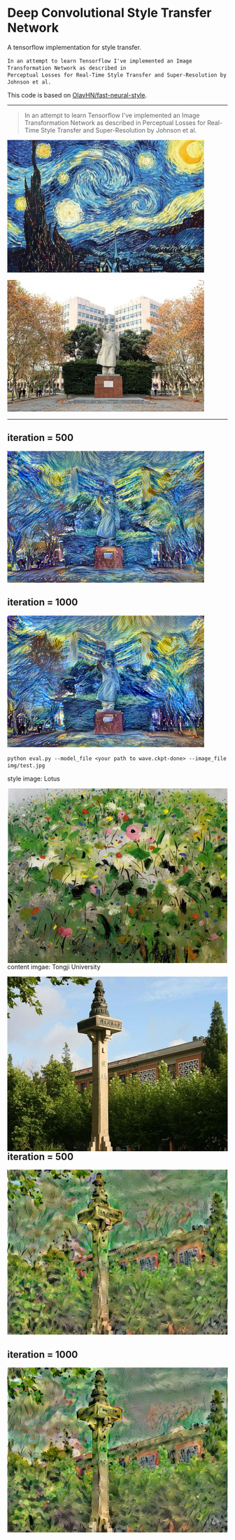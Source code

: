 # Deep Convolutional Style Transfer Network
A tensorflow implementation for style transfer.

    In an attempt to learn Tensorflow I've implemented an Image Transformation Network as described in 
    Perceptual Losses for Real-Time Style Transfer and Super-Resolution by Johnson et al.

This code is based on [OlavHN/fast-neural-style](https://github.com/OlavHN/fast-neural-style).

*****


>   In an attempt to learn Tensorflow I've implemented an Image Transformation Network as described in Perceptual Losses for Real-Time Style Transfer and Super-Resolution by Johnson et al.

![](examples/2-style2.jpg) 

![](examples/012-content.jpg)

---
iteration = 500
---
![](examples/tongji20_iter_500.jpg)

iteration = 1000
---
![](examples/tongji20.jpg)

    python eval.py --model_file <your path to wave.ckpt-done> --image_file img/test.jpg


style image: Lotus

<img src="examples/5-style.jpg" width = "533" height = "398" alt="5-style" align=left />

<br /><br />

content imgae: Tongji University

<img src="examples/6-content.jpg" width = "530" height = "398" alt="6-content" align=left />

<br /><br />

iteration = 500
---
![](examples/tongji07_iter_500.jpg)

iteration = 1000
---
![](examples/tongji07.jpg)
